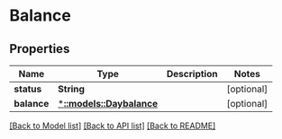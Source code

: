 # Balance

## Properties
Name | Type | Description | Notes
------------ | ------------- | ------------- | -------------
**status** | **String** |  | [optional] 
**balance** | [***::models::Daybalance**](daybalance.md) |  | [optional] 

[[Back to Model list]](../README.md#documentation-for-models) [[Back to API list]](../README.md#documentation-for-api-endpoints) [[Back to README]](../README.md)


